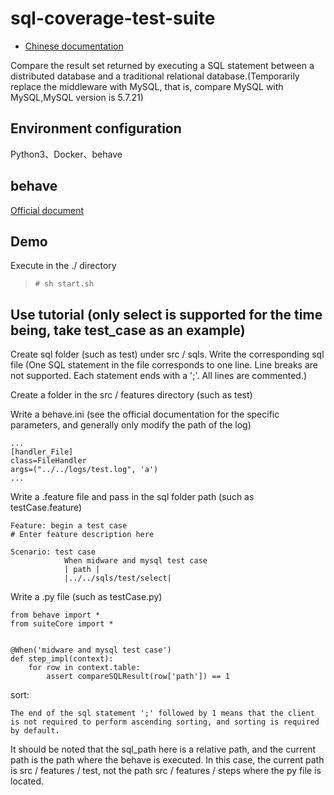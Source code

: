 # sql-coverage-test-suite

- [Chinese documentation](README-ZH.md)

Compare the result set returned by executing a SQL statement between a distributed database and a traditional relational database.(Temporarily replace the middleware with MySQL, that is, compare MySQL with MySQL,MySQL version is 5.7.21)

## Environment configuration

Python3、Docker、behave

## behave

[Official document](https://behave.readthedocs.io/en/latest/tutorial.html)

## Demo
Execute in the ./ directory

>`# sh start.sh`

## Use tutorial (only select is supported for the time being, take test_case as an example)

Create sql folder (such as test) under src / sqls.
Write the corresponding sql file (One SQL statement in the file corresponds to one line. Line breaks are not supported. Each statement ends with a ';'. All lines are commented.)

Create a folder in the src / features directory (such as test)

Write a behave.ini (see the official documentation for the specific parameters, and generally only modify the path of the log)

    ...  
    [handler_File]  
    class=FileHandler  
    args=("../../logs/test.log", 'a')  
    ...

Write a .feature file and pass in the sql folder path (such as testCase.feature)

    Feature: begin a test case
    # Enter feature description here

    Scenario: test case
                When midware and mysql test case
                | path |
                |../../sqls/test/select|

Write a .py file (such as testCase.py)

    from behave import *
    from suiteCore import *


    @When('midware and mysql test case')
    def step_impl(context):
        for row in context.table:
            assert compareSQLResult(row['path']) == 1

sort:

    The end of the sql statement ';' followed by 1 means that the client is not required to perform ascending sorting, and sorting is required by default.

It should be noted that the sql_path here is a relative path, and the current path is the path where the behave is executed. In this case, the current path is src / features / test, not the path src / features / steps where the py file is located.